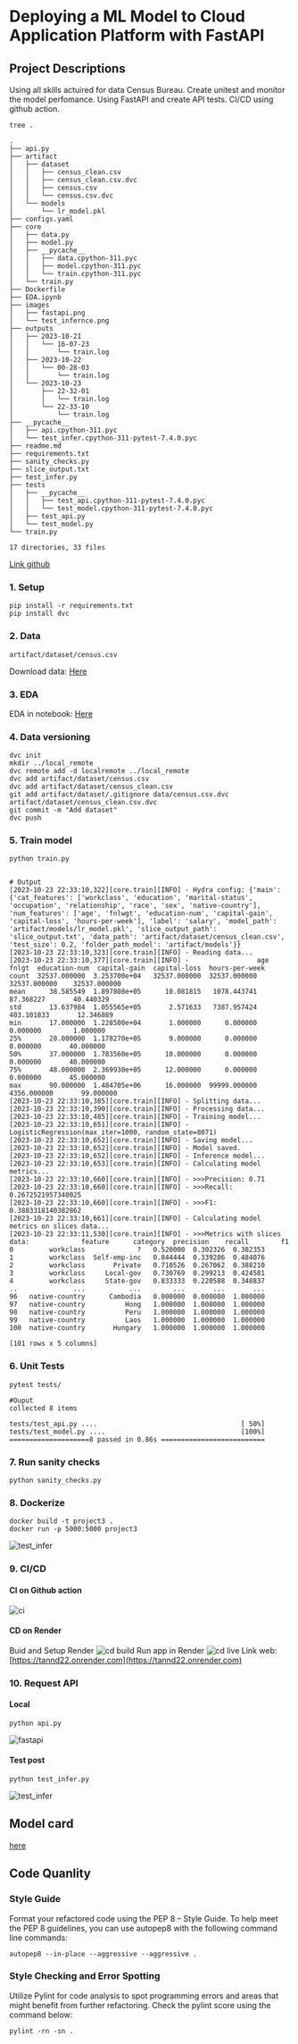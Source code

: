 # Deploying a ML Model to Cloud Application Platform with FastAPI
## Project Descriptions
Using all skills actuired for data Census Bureau. Create unitest and monitor the model perfomance. Using FastAPI and create API tests.
CI/CD using github action.

```
tree .

.
├── api.py
├── artifact
│   ├── dataset
│   │   ├── census_clean.csv
│   │   ├── census_clean.csv.dvc
│   │   ├── census.csv
│   │   └── census.csv.dvc
│   └── models
│       └── lr_model.pkl
├── configs.yaml
├── core
│   ├── data.py
│   ├── model.py
│   ├── __pycache__
│   │   ├── data.cpython-311.pyc
│   │   ├── model.cpython-311.pyc
│   │   └── train.cpython-311.pyc
│   └── train.py
├── Dockerfile
├── EDA.ipynb
├── images
│   ├── fastapi.png
│   └── test_infernce.png
├── outputs
│   ├── 2023-10-21
│   │   └── 16-07-23
│   │       └── train.log
│   ├── 2023-10-22
│   │   └── 00-28-03
│   │       └── train.log
│   └── 2023-10-23
│       ├── 22-32-01
│       │   └── train.log
│       └── 22-33-10
│           └── train.log
├── __pycache__
│   ├── api.cpython-311.pyc
│   └── test_infer.cpython-311-pytest-7.4.0.pyc
├── readme.md
├── requirements.txt
├── sanity_checks.py
├── slice_output.txt
├── test_infer.py
├── tests
│   ├── __pycache__
│   │   ├── test_api.cpython-311-pytest-7.4.0.pyc
│   │   └── test_model.cpython-311-pytest-7.4.0.pyc
│   ├── test_api.py
│   └── test_model.py
└── train.py

17 directories, 33 files
```

[Link github](https://github.com/ndtands/mldevops_project3.git)

### 1. Setup
```
pip install -r requirements.txt
pip install dvc
```

### 2. Data
```
artifact/dataset/census.csv
```
Download data: [Here](https://archive.ics.uci.edu/ml/datasets/census+income)

### 3. EDA
EDA in notebook: [Here](EDA.ipynb)

### 4. Data versioning
```
dvc init
mkdir ../local_remote
dvc remote add -d localremote ../local_remote
dvc add artifact/dataset/census.csv
dvc add artifact/dataset/census_clean.csv
git add artifact/dataset/.gitignore data/census.csv.dvc artifact/dataset/census_clean.csv.dvc
git commit -m "Add dataset"
dvc push
```

### 5. Train model
```
python train.py


# Output
[2023-10-23 22:33:10,322][core.train][INFO] - Hydra config: {'main': {'cat_features': ['workclass', 'education', 'marital-status', 'occupation', 'relationship', 'race', 'sex', 'native-country'], 'num_features': ['age', 'fnlwgt', 'education-num', 'capital-gain', 'capital-loss', 'hours-per-week'], 'label': 'salary', 'model_path': 'artifact/models/lr_model.pkl', 'slice_output_path': 'slice_output.txt', 'data_path': 'artifact/dataset/census_clean.csv', 'test_size': 0.2, 'folder_path_model': 'artifact/models'}}
[2023-10-23 22:33:10,323][core.train][INFO] - Reading data...
[2023-10-23 22:33:10,377][core.train][INFO] -                 age         fnlgt  education-num  capital-gain  capital-loss  hours-per-week
count  32537.000000  3.253700e+04   32537.000000  32537.000000  32537.000000    32537.000000
mean      38.585549  1.897808e+05      10.081815   1078.443741     87.368227       40.440329
std       13.637984  1.055565e+05       2.571633   7387.957424    403.101833       12.346889
min       17.000000  1.228500e+04       1.000000      0.000000      0.000000        1.000000
25%       28.000000  1.178270e+05       9.000000      0.000000      0.000000       40.000000
50%       37.000000  1.783560e+05      10.000000      0.000000      0.000000       40.000000
75%       48.000000  2.369930e+05      12.000000      0.000000      0.000000       45.000000
max       90.000000  1.484705e+06      16.000000  99999.000000   4356.000000       99.000000
[2023-10-23 22:33:10,385][core.train][INFO] - Splitting data...
[2023-10-23 22:33:10,390][core.train][INFO] - Processing data...
[2023-10-23 22:33:10,485][core.train][INFO] - Training model...
[2023-10-23 22:33:10,651][core.train][INFO] - LogisticRegression(max_iter=1000, random_state=8071)
[2023-10-23 22:33:10,652][core.train][INFO] - Saving model...
[2023-10-23 22:33:10,652][core.train][INFO] - Model saved.
[2023-10-23 22:33:10,652][core.train][INFO] - Inference model...
[2023-10-23 22:33:10,653][core.train][INFO] - Calculating model metrics...
[2023-10-23 22:33:10,660][core.train][INFO] - >>>Precision: 0.71
[2023-10-23 22:33:10,660][core.train][INFO] - >>>Recall: 0.2672521957340025
[2023-10-23 22:33:10,660][core.train][INFO] - >>>F1: 0.3883318140382862
[2023-10-23 22:33:10,661][core.train][INFO] - Calculating model metrics on slices data...
[2023-10-23 22:33:11,530][core.train][INFO] - >>>Metrics with slices data:             feature      category  precision    recall        f1
0         workclass             ?   0.520000  0.302326  0.382353
1         workclass  Self-emp-inc   0.844444  0.339286  0.484076
2         workclass       Private   0.710526  0.267062  0.388210
3         workclass     Local-gov   0.730769  0.299213  0.424581
4         workclass     State-gov   0.833333  0.220588  0.348837
..              ...           ...        ...       ...       ...
96   native-country      Cambodia   0.000000  0.000000  1.000000
97   native-country          Hong   1.000000  1.000000  1.000000
98   native-country          Peru   1.000000  1.000000  1.000000
99   native-country          Laos   1.000000  1.000000  1.000000
100  native-country       Hungary   1.000000  1.000000  1.000000

[101 rows x 5 columns]
```

### 6. Unit Tests
```
pytest tests/

#Ouput
collected 8 items                                                                                                                                  

tests/test_api.py ....                                    [ 50%]
tests/test_model.py ....                                  [100%]
====================8 passed in 0.86s ==========================
```

### 7. Run sanity checks
```
python sanity_checks.py

```

### 8. Dockerize
```
docker build -t project3 .
docker run -p 5000:5000 project3

```
![test_infer](images/docker.png)

### 9. CI/CD
#### CI on Github action
![ci](images/ci.png)

#### CD on Render
Buid and Setup Render
![cd build](images/cd_buid.png)
Run app in Render
![cd live](images/cd_live.png)
Link web: [https://tannd22.onrender.com](https://tannd22.onrender.com)

### 10. Request API
#### Local
```
python api.py
```
![fastapi](images/fastapi.png)
#### Test post
```
python test_infer.py
```
![test_infer](images/test_infernce.png)

## Model card
[here](model_card.md)

## Code Quanlity
### Style Guide
Format your refactored code using the PEP 8 – Style Guide. To help meet the PEP 8 guidelines, you can use autopep8 with the following command line commands:
```
autopep8 --in-place --aggressive --aggressive .
```

### Style Checking and Error Spotting
Utilize Pylint for code analysis to spot programming errors and areas that might benefit from further refactoring. Check the pylint score using the command below:
```
pylint -rn -sn .
```
